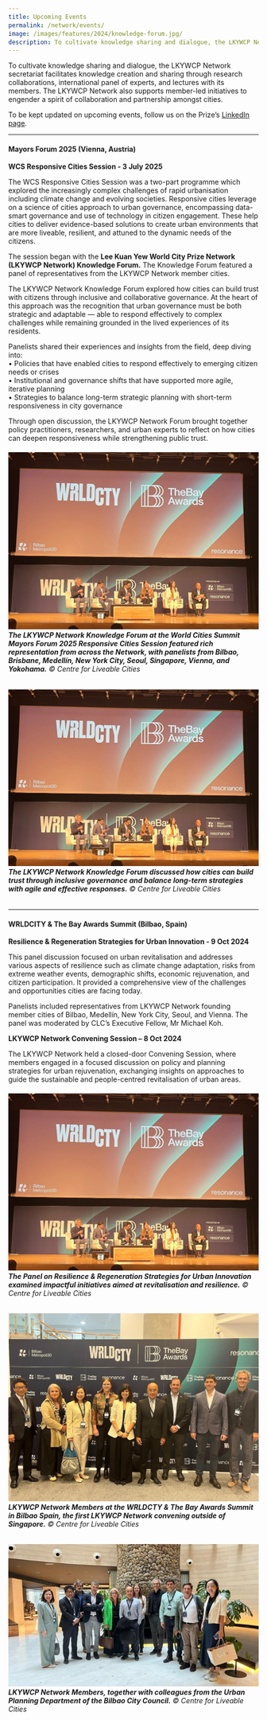 ```yaml
---
title: Upcoming Events
permalink: /network/events/
image: /images/features/2024/knowledge-forum.jpg/
description: To cultivate knowledge sharing and dialogue, the LKYWCP Network secretariat organises events such as panels and lectures featuring its members. The LKYWCP Network also supports member-led events to engender a spirit of collaboration and partnerships amongst cities.
---
```


To cultivate knowledge sharing and dialogue, the LKYWCP Network secretariat facilitates knowledge creation and sharing through research collaborations, international panel of experts, and lectures with its members. The LKYWCP Network also supports member-led initiatives to engender a spirit of collaboration and partnership amongst cities.

To be kept updated on upcoming events, follow us on the Prize’s [LinkedIn page](https://www.linkedin.com/company/worldcityprize/).

---

#### **Mayors Forum 2025 (Vienna, Austria)**

**WCS Responsive Cities Session - 3 July 2025**

The WCS Responsive Cities Session was a two-part programme which explored the increasingly complex challenges of rapid urbanisation including climate change and evolving societies. Responsive cities leverage on a science of cities approach to urban governance, encompassing data-smart governance and use of technology in citizen engagement. These help cities to deliver evidence-based solutions to create urban environments that are more liveable, resilient, and attuned to the dynamic needs of the citizens.

The session began with the **Lee Kuan Yew World City Prize Network (LKYWCP Network) Knowledge Forum.** The Knowledge Forum featured a panel of representatives from the LKYWCP Network member cities.

The LKYWCP Network Knowledge Forum explored how cities can build trust with citizens through inclusive and collaborative governance. At the heart of this approach was the recognition that urban governance must be both strategic and adaptable — able to respond effectively to complex challenges while remaining grounded in the lived experiences of its residents.

Panelists shared their experiences and insights from the field, deep diving into: 
<br/>• Policies that have enabled cities to respond effectively to emerging citizen needs or crises 
<br/>• Institutional and governance shifts that have supported more agile, iterative planning 
<br/>• Strategies to balance long-term strategic planning with short-term responsiveness in city governance

Through open discussion, the LKYWCP Network Forum brought together policy practitioners, researchers, and urban experts to reflect on how cities can deepen responsiveness while strengthening public trust.

###### ![Knowledge Forum](/images/features/2024/bilbao-1.jpg)**The LKYWCP Network Knowledge Forum at the World Cities Summit Mayors Forum 2025 Responsive Cities Session featured rich representation from across the Network, with panelists from Bilbao, Brisbane, Medellín, New York City, Seoul, Singapore, Vienna, and Yokohama.** © Centre for Liveable Cities 

###### ![Knowledge Forum](/images/features/2024/bilbao-1.jpg)**The LKYWCP Network Knowledge Forum discussed how cities can build trust through inclusive governance and balance long-term strategies with agile and effective responses.** © Centre for Liveable Cities
---

#### **WRLDCITY & The Bay Awards Summit (Bilbao, Spain)**

**Resilience & Regeneration Strategies for Urban Innovation - 9 Oct 2024**

This panel discussion focused on urban revitalisation and addresses various aspects of resilience such as climate change adaptation, risks from extreme weather events, demographic shifts, economic rejuvenation, and citizen participation. It provided a comprehensive view of the challenges and opportunities cities are facing today.

Panelists included representatives from LKYWCP Network founding member cities of Bilbao, Medellín, New York City, Seoul, and Vienna. The panel was moderated by CLC’s Executive Fellow, Mr Michael Koh.

**LKYWCP Network Convening Session – 8 Oct 2024**

The LKYWCP Network held a closed-door Convening Session, where members engaged in a focused discussion on policy and planning strategies for urban rejuvenation, exchanging insights on approaches to guide the sustainable and people-centred revitalisation of urban areas.

###### ![Knowledge Forum](/images/features/2024/bilbao-1.jpg)**The Panel on Resilience & Regeneration Strategies for Urban Innovation examined impactful initiatives aimed at revitalisation and resilience.** © Centre for Liveable Cities

###### ![Knowledge Forum](/images/features/2024/bilbao-2.jpg)**LKYWCP Network Members at the WRLDCTY & The Bay Awards Summit in Bilbao Spain, the first LKYWCP Network convening outside of Singapore.** © Centre for Liveable Cities

###### ![Knowledge Forum](/images/features/2024/bilbao-3.jpg)**LKYWCP Network Members, together with colleagues from the Urban Planning Department of the Bilbao City Council.** © Centre for Liveable Cities
